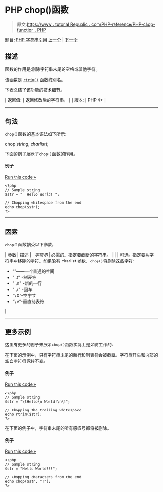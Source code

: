 # PHP chop()函数

> 原文:[https://www . tutorial Republic . com/PHP-reference/PHP-chop-function . PHP](https://www.tutorialrepublic.com/php-reference/php-chop-function.php)

题目: [PHP 字符串引用](php-string-functions.php) [上一个](php-bin2hex-function.php) | [下一个](php-chr-function.php)

## 描述

函数的作用是:删除字符串末尾的空格或其他字符。

该函数是 [`rtrim()`](php-rtrim-function.php) 函数的别名。

下表总结了该功能的技术细节。

| 返回值: | 返回修改后的字符串。 |
| 版本: | PHP 4+ |

* * *

## 句法

`chop()`函数的基本语法如下所示:

chop(*string*, *charlist*);

下面的例子展示了`chop()`函数的作用。

#### 例子

[Run this code »](../codelab.php?topic=php&file=chop-whitespace-from-the-end-of-a-string "Run this code to view the output")

```
<?php
// Sample string
$str = "  Hello World! ";

// Chopping whitespace from the end
echo chop($str);
?>
```

* * *

## 因素

`chop()`函数接受以下参数。

| 参数 | 描述 |
| *字符串* | 必需的。指定要截断的字符串。 |
|  | 可选。指定要从字符串中移除的字符。如果没有 charlist 参数，`chop()`将删除这些字符:

*   “”——一个普通的空间
*   " \t" -制表符
*   " \n" -新的一行
*   " \r" -回车
*   “\ 0”-空字节
*   “\ v”-垂直制表符

 |

* * *

## 更多示例

这里有更多的例子来展示`chop()`函数实际上是如何工作的:

在下面的示例中，只有字符串末尾的新行和制表符会被截断。字符串开头和内部的空白字符将保持不变。

#### 例子

[Run this code »](../codelab.php?topic=php&file=remove-new-line-and-tab-characters-from-the-end-of-a-string "Run this code to view the output")

```
<?php
// Sample string
$str = "\tHello\n World!\n\t";

// Chopping the trailing whitespace
echo rtrim($str);
?>
```

在下面的例子中，字符串末尾的所有感叹号都将被删除。

#### 例子

[Run this code »](../codelab.php?topic=php&file=strip-characters-from-the-end-of-a-string "Run this code to view the output")

```
<?php
// Sample string
$str = "Hello World!!!";

// Chopping characters from the end
echo chop($str, "!");
?>
```